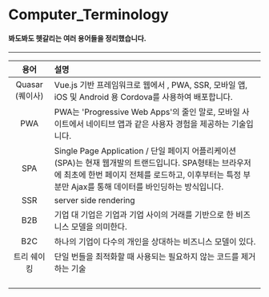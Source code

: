 # Computer_Terminology
#### 봐도봐도 헷갈리는 여러 용어들을 정리했습니다.
___
|용어|설명|
|:---:|:---|
|Quasar (퀘이사)|Vue.js 기반 프레임워크로 웹에서 , PWA, SSR, 모바일 앱, iOS 및 Android 용 Cordova를 사용하여 배포합니다.|
|PWA| PWA는 'Progressive Web Apps'의 줄인 말로, 모바일 사이트에서 네이티브 앱과 같은 사용자 경험을 제공하는 기술입니다.|
|SPA|Single Page Application / 단일 페이지 어플리케이션(SPA)는 현재 웹개발의 트랜드입니다. SPA형태는 브라우저에 최초에 한번 페이지 전체를 로드하고, 이후부터는 특정 부분만 Ajax를 통해 데이터를 바인딩하는 방식입니다.|
|SSR|server side rendering|
|B2B|기업 대 기업은 기업과 기업 사이의 거래를 기반으로 한 비즈니스 모델을 의미한다.|
|B2C|하나의 기업이 다수의 개인을 상대하는 비즈니스 모델이 있다.|
|트리 쉐이킹|단일 번들을 최적화할 때 사용되는 필요하지 않는 코드를 제거하는 기술|
|||
|||
|||
|||

